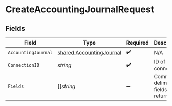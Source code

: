 # CreateAccountingJournalRequest


## Fields

| Field                                                                       | Type                                                                        | Required                                                                    | Description                                                                 |
| --------------------------------------------------------------------------- | --------------------------------------------------------------------------- | --------------------------------------------------------------------------- | --------------------------------------------------------------------------- |
| `AccountingJournal`                                                         | [shared.AccountingJournal](../../../pkg/models/shared/accountingjournal.md) | :heavy_check_mark:                                                          | N/A                                                                         |
| `ConnectionID`                                                              | *string*                                                                    | :heavy_check_mark:                                                          | ID of the connection                                                        |
| `Fields`                                                                    | []*string*                                                                  | :heavy_minus_sign:                                                          | Comma-delimited fields to return                                            |
